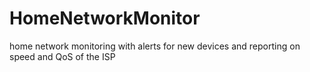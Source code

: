 # HomeNetworkMonitor
home network monitoring with alerts for new devices and reporting on speed and QoS of the ISP
